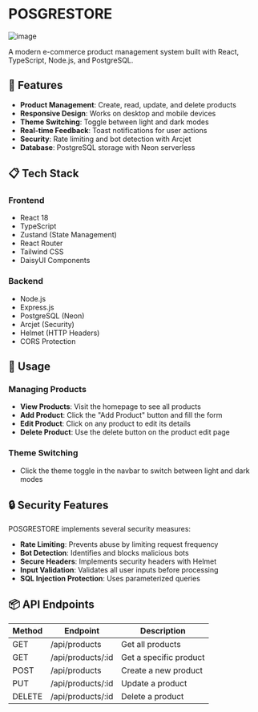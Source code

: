 # POSGRESTORE

![image](https://github.com/user-attachments/assets/e8638c55-417c-40a1-85b7-05fbb6e7361e)


A modern e-commerce product management system built with React, TypeScript, Node.js, and PostgreSQL.

## 🚀 Features

- **Product Management**: Create, read, update, and delete products
- **Responsive Design**: Works on desktop and mobile devices
- **Theme Switching**: Toggle between light and dark modes
- **Real-time Feedback**: Toast notifications for user actions
- **Security**: Rate limiting and bot detection with Arcjet
- **Database**: PostgreSQL storage with Neon serverless

## 📋 Tech Stack

### Frontend
- React 18
- TypeScript
- Zustand (State Management)
- React Router
- Tailwind CSS
- DaisyUI Components

### Backend
- Node.js
- Express.js
- PostgreSQL (Neon)
- Arcjet (Security)
- Helmet (HTTP Headers)
- CORS Protection


## 📱 Usage

### Managing Products
- **View Products**: Visit the homepage to see all products
- **Add Product**: Click the "Add Product" button and fill the form
- **Edit Product**: Click on any product to edit its details
- **Delete Product**: Use the delete button on the product edit page

### Theme Switching
- Click the theme toggle in the navbar to switch between light and dark modes

## 🔒 Security Features

POSGRESTORE implements several security measures:

- **Rate Limiting**: Prevents abuse by limiting request frequency
- **Bot Detection**: Identifies and blocks malicious bots
- **Secure Headers**: Implements security headers with Helmet
- **Input Validation**: Validates all user inputs before processing
- **SQL Injection Protection**: Uses parameterized queries

## 📦 API Endpoints

| Method | Endpoint | Description |
|--------|----------|-------------|
| GET    | /api/products | Get all products |
| GET    | /api/products/:id | Get a specific product |
| POST   | /api/products | Create a new product |
| PUT    | /api/products/:id | Update a product |
| DELETE | /api/products/:id | Delete a product |
